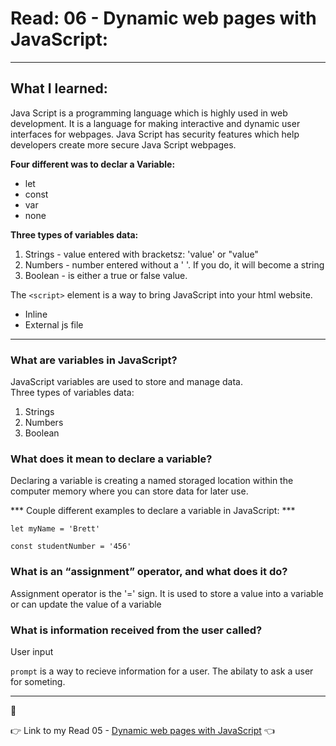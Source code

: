 # Read: 06 - Dynamic web pages with JavaScript:

---  

##  What I learned:

Java Script is a programming language which is highly used in web development. It is a language for making interactive and dynamic user interfaces for webpages. Java Script has security features which help developers create more secure Java Script webpages.

**Four different was to declar a Variable:** 
- let
- const
- var
- none

**Three types of variables data:**
1. Strings - value entered with bracketsz: 'value' or "value"
1. Numbers - number entered without a ' '. If you do, it will become a string
1. Boolean - is either a true or false value. 

The `<script>` element is a way to bring JavaScript into your html website. 
- Inline
- External js file

---  

### What are variables in JavaScript?

JavaScript variables are used to store and manage data.  
Three types of variables data:
1. Strings
1. Numbers
1. Boolean


### What does it mean to declare a variable?

Declaring a variable is creating a named storaged location within the computer memory where you can store data for later use.

*** Couple different examples to declare a variable in JavaScript: ***

``` let myName = 'Brett' ```

``` const studentNumber = '456' ```


### What is an “assignment” operator, and what does it do?

Assignment operator is the '=' sign.  It is used to store a value into a variable or can update the value of a variable 

### What is information received from the user called?
User input

`prompt` is a way to recieve information for a user. The abilaty to ask a user for someting.

---

:wave:

:point_right: Link to my Read 05 - [Dynamic web pages with JavaScript](https://brettf5.github.io/reading-notes/code102/class-06) :point_left:
